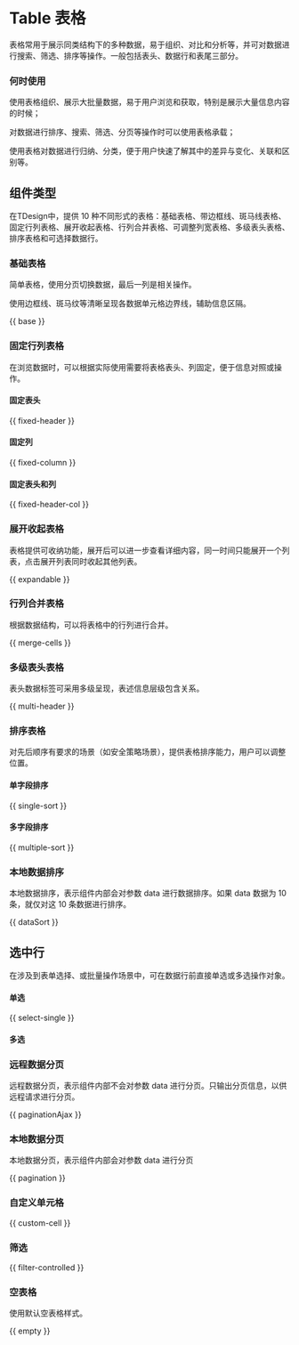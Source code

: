 # Table 表格

表格常用于展示同类结构下的多种数据，易于组织、对比和分析等，并可对数据进行搜索、筛选、排序等操作。一般包括表头、数据行和表尾三部分。

### 何时使用

使用表格组织、展示大批量数据，易于用户浏览和获取，特别是展示大量信息内容的时候；

对数据进行排序、搜索、筛选、分页等操作时可以使用表格承载；

使用表格对数据进行归纳、分类，便于用户快速了解其中的差异与变化、关联和区别等。

## 组件类型

在TDesign中，提供 10 种不同形式的表格：基础表格、带边框线、斑马线表格、固定行列表格、展开收起表格、行列合并表格、可调整列宽表格、多级表头表格、排序表格和可选择数据行。


### 基础表格

简单表格，使用分页切换数据，最后一列是相关操作。

使用边框线、斑马纹等清晰呈现各数据单元格边界线，辅助信息区隔。

{{ base }}

### 固定行列表格

在浏览数据时，可以根据实际使用需要将表格表头、列固定，便于信息对照或操作。

#### 固定表头

{{ fixed-header }}

#### 固定列

{{ fixed-column }}

#### 固定表头和列

{{ fixed-header-col }}

### 展开收起表格

表格提供可收纳功能，展开后可以进一步查看详细内容，同一时间只能展开一个列表，点击展开列表同时收起其他列表。

{{ expandable }}

### 行列合并表格

根据数据结构，可以将表格中的行列进行合并。

{{ merge-cells }}


### 多级表头表格

表头数据标签可采用多级呈现，表述信息层级包含关系。

{{ multi-header }}

### 排序表格

对先后顺序有要求的场景（如安全策略场景），提供表格排序能力，用户可以调整位置。

#### 单字段排序

{{ single-sort }}

#### 多字段排序

{{ multiple-sort }}

### 本地数据排序

本地数据排序，表示组件内部会对参数 data 进行数据排序。如果 data 数据为 10 条，就仅对这 10 条数据进行排序。

{{ dataSort }}

## 选中行

在涉及到表单选择、或批量操作场景中，可在数据行前直接单选或多选操作对象。

#### 单选

{{ select-single }}

#### 多选

### 远程数据分页

远程数据分页，表示组件内部不会对参数 data 进行分页。只输出分页信息，以供远程请求进行分页。

{{ paginationAjax }}
### 本地数据分页

本地数据分页，表示组件内部会对参数 data 进行分页

{{ pagination }}

### 自定义单元格

{{ custom-cell }}

### 筛选

{{ filter-controlled }}

### 空表格

使用默认空表格样式。

{{ empty }}
